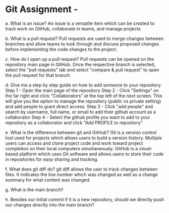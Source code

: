 # Git Assignment - <cecily-li>

a. What is an issue?
An issue is a versatile item which can be created to track work on GitHub, collaborate in teams, and manage projects.

b. What is a pull request?
Pull requests are used to merge changes between branches and allow teams to look through and discuss proposed changes before implementing the code changes to the project.

c. How do I open up a pull request?
Pull requests can be opened on the repository main page in GitHub. Once the respective branch is selected, select the "pull requests" tab and select "compare & pull request" to open the pull request for that branch.

d. Give me a step by step guide on how to add someone to your repository.
Step 1 - Open the main page of the repository
Step 2 - Click "Settings" on the far right and click "Collaborators" at the top left of the next screen. This will give you the option to manage the repository (public vs private setting) and add people to grant direct access. 
Step 3 - Click "add people" and search by username, full name, or email to add their github account as a collaborator 
Step 4 - Select the github profile you want to add to your repository as a collaborator and click "Add PROFILE to repository" 

e. What is the difference between git and GitHub?
Git is a version control tool used for projects which allows users to build a version history. Multiple users can access and clone project code and work toward project completion on their local computers simultaneously. GitHub is a cloud-based platform which uses Git software and allows users to store their code in repositories for easy sharing and tracking.  

f. What does git diff do?
git diff allows the user to track changes between files. It indicates the line number which was changed as well as a change summary for what content was changed.

g. What is the main branch?


h. Besides our initial commit if it is a new repository, should we directly push our changes directly into the main branch?